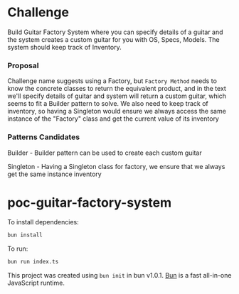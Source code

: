 # Challenge
Build Guitar Factory System where you can specify details of a guitar and the system creates a custom guitar for you with OS, Specs, Models. The system should keep track of Inventory.

### Proposal
Challenge name suggests using a Factory, but `Factory Method` needs to know the concrete classes to return the equivalent product, and in the text we'll specify details of guitar and system will return a custom guitar, which seems to fit a Builder pattern to solve.
We also need to keep track of inventory, so having a Singleton would ensure we always access the same instance of the "Factory" class and get the current value of its inventory

### Patterns Candidates
Builder - Builder pattern can be used to create each custom guitar

Singleton - Having a Singleton class for factory, we ensure that we always get the same instance inventory

# poc-guitar-factory-system

To install dependencies:

```bash
bun install
```

To run:

```bash
bun run index.ts
```

This project was created using `bun init` in bun v1.0.1. [Bun](https://bun.sh) is a fast all-in-one JavaScript runtime.
